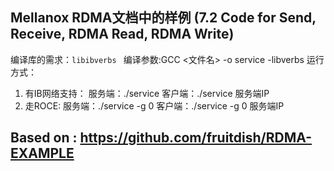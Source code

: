 ## Mellanox RDMA文档中的样例 (7.2 Code for Send, Receive, RDMA Read, RDMA Write)
编译库的需求：`libibverbs `
编译参数:GCC <文件名>  -o service  -libverbs
运行方式：
1. 有IB网络支持：
       服务端：./service
       客户端：./service 服务端IP
 2. 走ROCE:
       服务端：./service   -g  0
       客户端：./service -g 0  服务端IP

## Based on : https://github.com/fruitdish/RDMA-EXAMPLE

